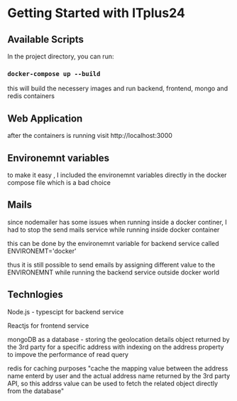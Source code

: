 # Getting Started with ITplus24

## Available Scripts

In the project directory, you can run:

### `docker-compose up --build`

this will build the necessery images and run backend, frontend, mongo and redis containers

## Web Application

after the containers is running
visit http://localhost:3000

## Environemnt variables

to make it easy , I included the environemnt variables directly in the docker compose file
which is a bad choice

## Mails

since nodemailer has some issues when running inside a docker continer, I had to stop the send mails service
while running inside docker container

this can be done by the environemnt variable for backend service called ENVIRONEMT='docker'

thus it is still possible to send emails by assigning different value to the ENVIRONEMNT while running the backend service outside docker world

## Technlogies

Node.js - typescipt for backend service

Reactjs for frontend service

mongoDB as a database - storing the geolocation details object returned by the 3rd party for a specific address with indexing on the address property to impove the performance of read query

redis for caching purposes "cache the mapping value between the address name enterd by user and the actual address name returned by the 3rd party API, so this addrss value can be used to fetch the related object directly from the database"
